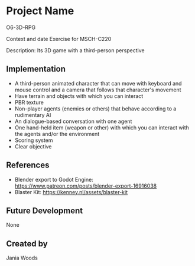 # Project Name

O6-3D-RPG

Context and date Exercise for MSCH-C220

Description: Its 3D  game with a third-person perspective

## Implementation
- A third-person animated character that can move with keyboard and mouse control and a camera that follows that character's movement
- Have terrain and objects with which you can interact
- PBR texture
- Non-player agents (enemies or others) that behave according to a rudimentary AI
- An dialogue-based conversation with one agent 
- One hand-held item (weapon or other) with which you can interact with the agents and/or the environment
- Scoring system
- Clear objective


## References
- Blender export to Godot Engine: https://www.patreon.com/posts/blender-export-16916038
- Blaster Kit: https://kenney.nl/assets/blaster-kit

## Future Development
None

## Created by
Jania Woods
